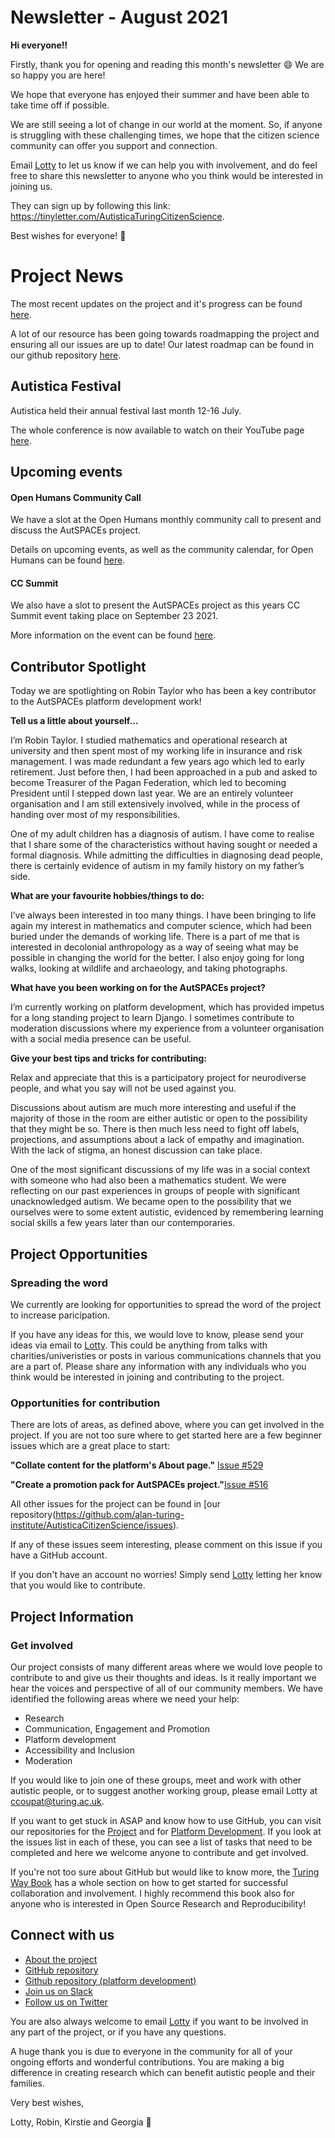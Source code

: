 # Newsletter - August 2021

**Hi everyone!!**

Firstly, thank you for opening and reading this month's newsletter 😄 We are so happy you are here!

We hope that everyone has enjoyed their summer and have been able to take time off if possible. 

We are still seeing a lot of change in our world at the moment. 
So, if anyone is struggling with these challenging times, we hope that the citizen science community can offer you support and connection.

Email [Lotty](mailto:ccoupat@turing.ac.uk) to let us know if we can help you with involvement, and do feel free to share this newsletter to anyone who you think would be interested in joining us.

They can sign up by following this link: https://tinyletter.com/AutisticaTuringCitizenScience.

Best wishes for everyone! 💮

# Project News

The most recent updates on the project and it's progress can be found [here](https://github.com/alan-turing-institute/AutisticaCitizenScience/tree/master/project-management/project-updates).

A lot of our resource has been going towards roadmapping the project and ensuring all our issues are up to date! 
Our latest roadmap can be found in our github repository [here](https://github.com/alan-turing-institute/AutisticaCitizenScience/tree/master/project-management/project-roadmap).

## Autistica Festival 

Autistica held their annual festival last month 12-16 July. 

The whole conference is now available to watch on their YouTube page [here](https://www.youtube.com/playlist?list=PLg_hTtp1fDqo6CRmisAd21OKLnjG1xdQc).

## Upcoming events

#### Open Humans Community Call 

We have a slot at the Open Humans monthly community call to present and discuss the AutSPACEs project. 

Details on upcoming events, as well as the community calendar, for Open Humans can be found [here](https://docs.google.com/document/d/1p61Zp48JXYxc5tB2q7WR51ZQ8_TS0s8-LDtvVSC88QA/edit).

#### CC Summit 

We also have a slot to present the AutSPACEs project as this years CC Summit event taking place on September 23 2021. 

More information on the event can be found [here](https://summit.creativecommons.org/).

## Contributor Spotlight

Today we are spotlighting on Robin Taylor who has been a key contributor to the AutSPACEs platform development work! 

**Tell us a little about yourself...**

I’m Robin Taylor. 
I studied mathematics and operational research at university and then spent most of my working life in insurance and risk management. 
I was made redundant a few years ago which led to early retirement. 
Just before then, I had been approached in a pub and asked to become Treasurer of the Pagan Federation, which led to becoming President until I stepped down last year. 
We are an entirely volunteer organisation and I am still extensively involved, while in the process of handing over most of my responsibilities.

One of my adult children has a diagnosis of autism. 
I have come to realise that I share some of the characteristics without having sought or needed a formal diagnosis. 
While admitting the difficulties in diagnosing dead people, there is certainly evidence of autism in my family history on my father’s side.

**What are your favourite hobbies/things to do:**

I’ve always been interested in too many things. 
I have been bringing to life again my interest in mathematics and computer science, which had been buried under the demands of working life. 
There is a part of me that is interested in decolonial anthropology as a way of seeing what may be possible in changing the world for the better. 
I also enjoy going for long walks, looking at wildlife and archaeology, and taking photographs.

**What have you been working on for the AutSPACEs project?**

I’m currently working on platform development, which has provided impetus for a long standing project to learn Django.
I sometimes contribute to moderation discussions where my experience from a volunteer organisation with a social media presence can be useful.

**Give your best tips and tricks for contributing:**

Relax and appreciate that this is a participatory project for neurodiverse people, and what you say will not be used against you.

Discussions about autism are much more interesting and useful if the majority of those in the room are either autistic or open to the possibility that they might be so. 
There is then much less need to fight off labels, projections, and assumptions about a lack of empathy and imagination. 
With the lack of stigma, an honest discussion can take place. 

One of the most significant discussions of my life was in a social context with someone who had also been a mathematics student. 
We were reflecting on our past experiences in groups of people with significant unacknowledged autism. 
We became open to the possibility that we ourselves were to some extent autistic, evidenced by remembering learning social skills a few years later than our contemporaries.

## Project Opportunities

### Spreading the word

We currently are looking for opportunities to spread the word of the project to increase paricipation. 

If you have any ideas for this, we would love to know, please send your ideas via email to [Lotty](ccoupat@turing.ac.uk).
This could be anything from talks with charities/univeristies or posts in various communications channels that you are a part of. 
Please share any information with any individuals who you think would be interested in joining and contributing to the project.

### Opportunities for contribution

There are lots of areas, as defined above, where you can get involved in the project. 
If you are not too sure where to get started here are a few beginner issues which are a great place to start:

**"Collate content for the platform's About page."** [Issue #529](https://github.com/alan-turing-institute/AutisticaCitizenScience/issues/529)

**"Create a promotion pack for AutSPACEs project."**[Issue #516](https://github.com/alan-turing-institute/AutisticaCitizenScience/issues/516)

All other issues for the project can be found in [our repository(https://github.com/alan-turing-institute/AutisticaCitizenScience/issues).

If any of these issues seem interesting, please comment on this issue if you have a GitHub account. 

If you don't have an account no worries! 
Simply send [Lotty](mailto:ccoupat@turing.ac.uk) letting her know that you would like to contribute. 

## Project Information

### Get involved

Our project consists of many different areas where we would love people to contribute to and give us their thoughts and ideas.
Is it really important we hear the voices and perspective of all of our community members. 
We have identified the following areas where we need your help:

*  Research
*  Communication, Engagement and Promotion
*  Platform development
*  Accessibility and Inclusion 
*  Moderation

If you would like to join one of these groups, meet and work with other autistic people, or to suggest another working group, please email Lotty at [ccoupat@turing.ac.uk](ccoupat@turing.ac.uk).

If you want to get stuck in ASAP and know how to use GitHub, you can visit our repositories for the [Project](https://github.com/alan-turing-institute/AutisticaCitizenScience) and for [Platform Development](https://github.com/alan-turing-institute/AutSPACEs). If you look at the issues list in each of these, you can see a list of tasks that need to be completed and here we welcome anyone to contribute and get involved. 

If you're not too sure about GitHub but would like to know more, the [Turing Way Book](https://the-turing-way.netlify.app/collaboration/github-novice.html) has a whole section on how to get started for successful collaboration and involvement.
I highly recommend this book also for anyone who is interested in Open Source Research and Reproducibility! 


## Connect with us

* [About the project](https://alan-turing-institute.github.io/AutisticaCitizenScience/)
* [GitHub repository](https://github.com/alan-turing-institute/AutisticaCitizenScience)
* [Github repository (platform development)](https://github.com/alan-turing-institute/AutSPACEs) 
* [Join us on Slack](https://slackin.openhumans.org/)
* [Follow us on Twitter](https://twitter.com/AutSpaces)

You are also always welcome to email [Lotty](mailto:ccoupat@turing.ac.uk) if you want to be involved in any part of the project, or if you have any questions.

A huge thank you is due to everyone in the community for all of your ongoing efforts and wonderful contributions. 
You are making a big difference in creating research which can benefit autistic people and their families.

Very best wishes,

Lotty, Robin, Kirstie and Georgia 💮
